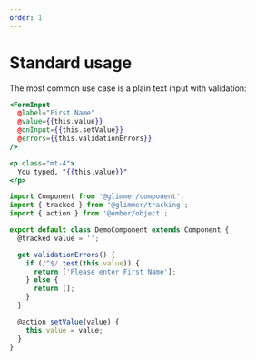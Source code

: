 ```yaml
---
order: 1
---
```


# Standard usage

The most common use case is a plain text input with validation:

```hbs template
<FormInput
  @label="First Name"
  @value={{this.value}}
  @onInput={{this.setValue}}
  @errors={{this.validationErrors}}
/>

<p class="mt-4">
  You typed, "{{this.value}}"
</p>
```

```js component
import Component from '@glimmer/component';
import { tracked } from '@glimmer/tracking';
import { action } from '@ember/object';

export default class DemoComponent extends Component {
  @tracked value = '';

  get validationErrors() {
    if (/^$/.test(this.value)) {
      return ['Please enter First Name'];
    } else {
      return [];
    }
  }

  @action setValue(value) {
    this.value = value;
  }
}
```
